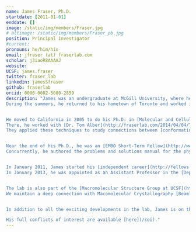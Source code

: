```yaml
---
name: James Fraser, Ph.D.
startdate: [2011-01-01]
enddate: []
image: /static/img/members/Fraser.jpg
# altimage: /static/img/members/Fraser_pb.jpg
position: Principal Investigator
#current:
pronouns: he/him/his
email: jfraser (at) fraserlab.com
scholar: j3iaoR8AAAAJ
website:
UCSF: james.fraser
twitter: fraser_lab
linkedin: jamesSfraser
github: fraserlab
orcid: 0000-0002-5080-2859
description: "James was an undergraduate at McGill University, where he worked in the lab of [Dr. Francois Fagotto](https://www.crbm.cnrs.fr/team/morphogenesis/?lang=en) on [Xenopus developmental biology](/publications#20974811).
During the summers, he returned to his hometown of Toronto and worked in [Dr. Alan Davidson's lab](http://individual.utoronto.ca/Davidsonlab/) on TetR repressor biophysics and [bacteriophage genomics](/publications#16631788).


He moved to California in 2005 to do his Ph.D. in [Molecular and Cellular Biology at UC Berkeley](http://mcb.berkeley.edu).
There, he worked with [Dr. Tom Alber](http://fraserlab.com/2014/04/04/Tom-Alber/) creating  biophysical methods to characterize [protein side chain flexibility](/publications#20499387) in [high resolution](/publications#17573816) X-ray [electron density maps](/publications#24363322).
They applied these techniques to study connections between [conformational dynamics and enzymatic catalysis](/publications#19956261), showing that [room temperature](/publications#21918110), but not standard cryogenic, X-ray data collection could reveal the structural basis for critical functional motions.


Near the end of his Ph.D., he was an [EMBO Short-Term Fellow](http://www.embo.org/funding-awards/fellowships/short-term-fellowships) in [Dr. Dan Tawfik's lab](https://www.weizmann.ac.il/Biomolecular_Sciences/obituary/prof-dan-tawfik) at the Weizmann Institute of Science.
Concurrently, he authored the problems and solutions manual for the physical chemistry textbook [The Molecules of Life](http://www.garlandscience.com/product/isbn/9780815341888) by Kuriyan, Konforti, and Wemmer.


In January 2011, James started his [independent career](http://fellows.ucsf.edu/) as a [QB3 at UCSF Fellow](http://qb3.ucsf.edu/events/mini-bio-james-fraser.shtml) affiliated with the [Department of Cellular and Molecular Pharmacology](http://cmp.ucsf.edu/).
In January 2013, he was appointed as an Assistant Professor in the [Department of Bioengineering and Therapeutic Sciences](http://bts.ucsf.edu) and the California Institute for Quantitative Biosciences ([QB3](http://qb3.org)) with promotion to Associate Professor in 2016, and Full Professor in 2020. He is currently the Vice Dean of Research for the [UCSF School of Pharmacy](https://pharmacy.ucsf.edu/).


The lab is also part of the [Macromolecular Structure Group at UCSF](http://msg.ucsf.edu) and [BioXFEL](http://www.bioxfel.org/), a Science and Technology Center established by the National Science Foundation.
We maintain a deep connection with Macomolecular Crystallography [Beamline 8.3.1.](http://bl831.als.lbl.gov/~mcfuser/), directed by [Dr. James Holton](http://bl831.als.lbl.gov/~jamesh/), at the [Advanced Light Source](http://www-als.lbl.gov/). James is also a Faculty Scientist in the Molecular Biophysics and Integrated Bioimaging Division of Lawrence Berkeley National Lab, Associate Director of the [Biophysics Graduate Program](https://biophysics.ucsf.edu/), and Associate Director of the [Quantitative Biosciences Initiative](https://qbi.ucsf.edu/).


In addition to all the exciting developments in the lab, James is on the board of [ASAPbio](http://asapbio.org) and has a long standing interest in [teaching](/courses) computational biology, [baseball statistics](http://ibiomagazine.org/issues/november-2011-issue/james-fraser-a-michael-eisen.html), and project-based courses. The lab is committed to publishing our code, disseminating our datasets, and posting manuscripts on preprint servers.

His full conflicts of interest are available [here](/coi)."
---
```

